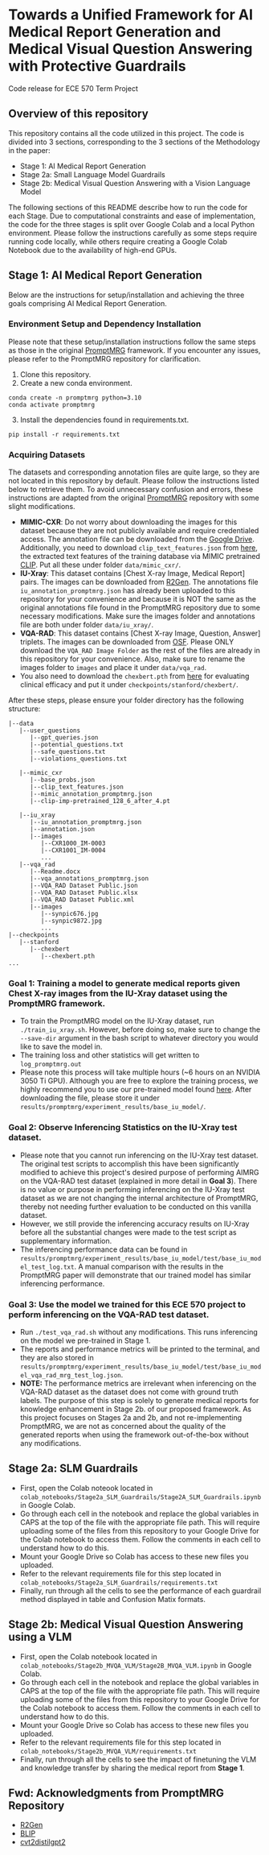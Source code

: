 # Towards a Unified Framework for AI Medical Report Generation and Medical Visual Question Answering with Protective Guardrails

Code release for ECE 570 Term Project

## Overview of this repository
This repository contains all the code utilized in this project. The code is divided into 3 sections, corresponding to the 3 sections of the Methodology in the paper:
* Stage 1: AI Medical Report Generation
* Stage 2a: Small Language Model Guardrails
* Stage 2b: Medical Visual Question Answering with a Vision Language Model

The following sections of this README describe how to run the code for each Stage. Due to computational constraints and ease of implementation, the code for the three stages is split over Google Colab and a local Python environment. Please follow the instructions carefully as some steps require running code locally, while others require creating a Google Colab Notebook due to the availability of high-end GPUs.

## Stage 1: AI Medical Report Generation
Below are the instructions for setup/installation and achieving the three goals comprising AI Medical Report Generation.

### Environment Setup and Dependency Installation
Please note that these setup/installation instructions follow the same steps as those in the original [PromptMRG](https://github.com/jhb86253817/PromptMRG) framework. If you encounter any issues, please refer to the PromptMRG repository for clarification.
1. Clone this repository.
2. Create a new conda environment.
```Shell
conda create -n promptmrg python=3.10
conda activate promptmrg
```
3. Install the dependencies found in requirements.txt.
```Shell
pip install -r requirements.txt
```

### Acquiring Datasets
The datasets and corresponding annotation files are quite large, so they are not located in this repository by default. Please follow the instructions listed below to retrieve them. To avoid unnecessary confusion and errors, these instructions are adapted from the original [PromptMRG](https://github.com/jhb86253817/PromptMRG) repository with some slight modifications.

* **MIMIC-CXR**: Do not worry about downloading the images for this dataset because they are not publicly available and require credentialed access. The annotation file can be downloaded from the [Google Drive](https://drive.google.com/file/d/1qR7EJkiBdHPrskfikz2adL-p9BjMRXup/view?usp=sharing). Additionally, you need to download `clip_text_features.json` from [here](https://drive.google.com/file/d/1Zyq-84VOzc-TOZBzlhMyXLwHjDNTaN9A/view?usp=sharing), the extracted text features of the training database via MIMIC pretrained [CLIP](https://stanfordmedicine.app.box.com/s/dbebk0jr5651dj8x1cu6b6kqyuuvz3ml). Put all these under folder `data/mimic_cxr/`.
* **IU-Xray**: This dataset contains [Chest X-ray Image, Medical Report] pairs. The images can be downloaded from [R2Gen](https://github.com/zhjohnchan/R2Gen). The annotations file `iu_annotation_promptmrg.json` has already been uploaded to this repository for your convenience and because it is NOT the same as the original annotations file found in the PromptMRG repository due to some necessary modifications. Make sure the images folder and annotations file are both under folder `data/iu_xray/`.
* **VQA-RAD**: This dataset contains [Chest X-ray Image, Question, Answer] triplets. The images can be downloaded from [OSF](https://osf.io/89kps/files/osfstorage). Please ONLY download the `VQA_RAD Image Folder` as the rest of the files are already in this repository for your convenience. Also, make sure to rename the images folder to `images` and place it under `data/vqa_rad`.
* You also need to download the `chexbert.pth` from [here](https://stanfordmedicine.app.box.com/s/c3stck6w6dol3h36grdc97xoydzxd7w9) for evaluating clinical efficacy and put it under `checkpoints/stanford/chexbert/`.

After these steps, please ensure your folder directory has the following structure:
````
|--data
   |--user_questions
      |--gpt_queries.json
      |--potential_questions.txt
      |--safe_questions.txt
      |--violations_questions.txt

   |--mimic_cxr
      |--base_probs.json
      |--clip_text_features.json
      |--mimic_annotation_promptmrg.json
      |--clip-imp-pretrained_128_6_after_4.pt

   |--iu_xray
      |--iu_annotation_promptmrg.json
      |--annotation.json
      |--images
         |--CXR1000_IM-0003
         |--CXR1001_IM-0004
         ...
   |--vqa_rad
      |--Readme.docx
      |--vqa_annotations_promptmrg.json
      |--VQA_RAD Dataset Public.json
      |--VQA_RAD Dataset Public.xlsx
      |--VQA_RAD Dataset Public.xml
      |--images
         |--synpic676.jpg
         |--synpic9872.jpg
         ...
|--checkpoints
   |--stanford
      |--chexbert
         |--chexbert.pth
...
````


### Goal 1: Training a model to generate medical reports given Chest X-ray images from the IU-Xray dataset using the PromptMRG framework.
* To train the PromptMRG model on the IU-Xray dataset, run `./train_iu_xray.sh`. However, before doing so, make sure to change the `--save-dir` argument in the bash script to whatever directory you would like to save the model in.
* The training loss and other statistics will get written to `log_promptmrg.out`
* Please note this process will take multiple hours (~6 hours on an NVIDIA 3050 Ti GPU). Although you are free to explore the training process, we highly recommend you to use our pre-trained model found [here](https://file.io/N3VwkkmcDRq3). After downloading the file, please store it under `results/promptmrg/experiment_results/base_iu_model/`.

### Goal 2: Observe Inferencing Statistics on the IU-Xray test dataset.
* Please note that you cannot run inferencing on the IU-Xray test dataset. The original test scripts to accomplish this have been significantly modified to achieve this project's desired purpose of performing AIMRG on the VQA-RAD test dataset (explained in more detail in **Goal 3**). There is no value or purpose in performing inferencing on the IU-Xray test dataset as we are not changing the internal architecture of PromptMRG, thereby not needing further evaluation to be conducted on this vanilla dataset.
* However, we still provide the inferencing accuracy results on IU-Xray before all the substantial changes were made to the test script as supplementary information.
* The inferencing performance data can be found in `results/promptmrg/experiment_results/base_iu_model/test/base_iu_model_test_log.txt`. A manual comparison with the results in the PromptMRG paper will demonstrate that our trained model has similar inferencing performance.

### Goal 3: Use the model we trained for this ECE 570 project to perform inferencing on the VQA-RAD test dataset.
* Run `./test_vqa_rad.sh` without any modifications. This runs inferencing on the model we pre-trained in Stage 1.
*  The reports and performance metrics will be printed to the terminal, and they are also stored in `results/promptmrg/experiment_results/base_iu_model/test/base_iu_model_vqa_rad_mrg_test_log.json`.
* **NOTE:** The performance metrics are irrelevant when inferencing on the VQA-RAD dataset as the dataset does not come with ground truth labels. The purpose of this step is solely to generate medical reports for knowledge enhancement in Stage 2b. of our proposed framework. As this project focuses on Stages 2a and 2b, and not re-implementing PromptMRG, we are not as concerned about the quality of the generated reports when using the framework out-of-the-box without any modifications.


## Stage 2a: SLM Guardrails
* First, open the Colab noteook located in `colab_notebooks/Stage2a_SLM_Guardrails/Stage2A_SLM_Guardrails.ipynb` in Google Colab.
* Go through each cell in the notebook and replace the global variables in CAPS at the top of the file with the appropriate file path. This will require uploading some of the files from this repository to your Google Drive for the Colab notebook to access them. Follow the comments in each cell to understand how to do this.
* Mount your Google Drive so Colab has access to these new files you uploaded.
* Refer to the relevant requirements file for this step located in `colab_notebooks/Stage2a_SLM_Guardrails/requirements.txt`
* Finally, run through all the cells to see the performance of each guardrail method displayed in table and Confusion Matix formats.


## Stage 2b: Medical Visual Question Answering using a VLM
* First, open the Colab notebook located in `colab_notebooks/Stage2b_MVQA_VLM/Stage2B_MVQA_VLM.ipynb` in Google Colab.
* Go through each cell in the notebook and replace the global variables in CAPS at the top of the file with the appropriate file path. This will require uploading some of the files from this repository to your Google Drive for the Colab notebook to access them. Follow the comments in each cell to understand how to do this.
* Mount your Google Drive so Colab has access to these new files you uploaded.
* Refer to the relevant requirements file for this step located in `colab_notebooks/Stage2b_MVQA_VLM/requirements.txt`
* Finally, run through all the cells to see the impact of finetuning the VLM and knowledge transfer by sharing the medical report from **Stage 1**.

## Fwd: Acknowledgments from PromptMRG Repository
* [R2Gen](https://github.com/zhjohnchan/R2Gen)
* [BLIP](https://github.com/salesforce/BLIP)
* [cvt2distilgpt2](https://github.com/aehrc/cvt2distilgpt2)
